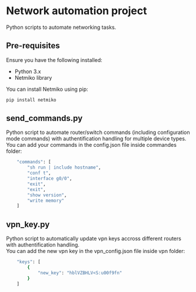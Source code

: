 # Network automation project
Python scripts to automate networking tasks.

## Pre-requisites
Ensure you have the following installed:

- Python 3.x
- Netmiko library

You can install Netmiko using pip:

```bash
pip install netmiko
```

## send_commands.py
Python script to automate router/switch commands (including configuration mode commands) with authentification handling for multiple device types.<br>
You can add your commands in the config.json file inside commandes folder:

```bash
    "commands": [
        "sh run | include hostname",
        "conf t",
        "interface g0/0",
        "exit",
        "exit",
        "show version",
        "write memory"
    ]
```

## vpn_key.py
Python script to automatically update vpn keys accross different routers with authentification handling. <br>
You can add the new vpn key in the vpn_config.json file inside vpn folder:

```bash
    "keys": [
        {
            "new_key": "hblVZBHLV<S:u00f9fn"
        }
    ]
```

